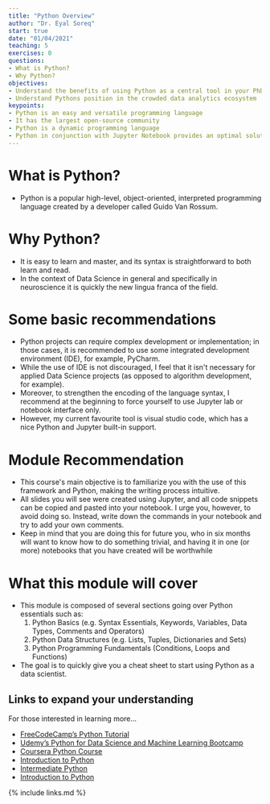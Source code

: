 ```yaml
---
title: "Python Overview"
author: "Dr. Eyal Soreq" 
start: true
date: "01/04/2021"
teaching: 5
exercises: 0
questions:
- What is Python?
- Why Python?
objectives:
- Understand the benefits of using Python as a central tool in your PhD.
- Understand Pythons position in the crowded data analytics ecosystem
keypoints:
- Python is an easy and versatile programming language
- It has the largest open-source community
- Python is a dynamic programming language
- Python in conjunction with Jupyter Notebook provides an optimal solution for almost all  research projects
---
```


# What is Python?
- Python is a popular high-level, object-oriented, interpreted programming language created by a developer called Guido Van Rossum.


# Why Python?

- It is easy to learn and master, and its syntax is straightforward to both learn and read. 
- In the context of Data Science in general and specifically in neuroscience it is quickly the new lingua franca of the field. 


# Some basic recommendations

- Python projects can require complex development or implementation; in those cases, it is recommended to use some integrated development environment (IDE), for example, PyCharm. 
- While the use of IDE is not discouraged, I feel that it isn't necessary for applied Data Science projects (as opposed to algorithm development, for example). 
- Moreover, to strengthen the encoding of the language syntax, I recommend at the beginning to force yourself to use Jupyter lab or notebook interface only.
- However, my current favourite tool is visual studio code, which has a nice Python and Jupyter built-in support.


# Module Recommendation

- This course's main objective is to familiarize you with the use of this framework  and Python, making the writing process intuitive.
- All slides you will see were created using Jupyter, and all code snippets can be copied and pasted into your notebook.
I urge you, however, to avoid doing so.
Instead, write down the commands in your notebook and try to add your own comments.
- Keep in mind that you are doing this for future you, who in six months will want to know how to do something trivial, and having it in one (or more) notebooks that you have created will be worthwhile 

# What this module will cover
- This module is composed of several sections going over Python essentials such as: 
    1. Python Basics (e.g. Syntax Essentials, Keywords, Variables, Data Types, Comments and Operators)
    1. Python Data Structures (e.g. Lists, Tuples, Dictionaries and Sets)
    1. Python Programming Fundamentals (Conditions, Loops and Functions)
- The goal is to quickly give you a cheat sheet to start using Python as a data scientist.



## Links to expand your understanding 

For those interested in learning more...

- [FreeCodeCamp’s Python Tutorial ](https://www.youtube.com/watch?v=rfscVS0vtbwl)
- [Udemy’s Python for Data Science and Machine Learning Bootcamp](https://bit.ly/dataprofessor-udemy-python-ds)
- [Coursera Python Course](https://www.coursera.org/learn/python)
- [Introduction to Python](https://learn.datacamp.com/courses/intro-to-python-for-data-science)
- [Intermediate Python](https://learn.datacamp.com/courses/intermediate-python)
- [Introduction to Python](https://learn.datacamp.com/courses/intro-to-python-for-data-science)


{% include links.md %}

